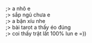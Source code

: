 ;> a nhô e<br>
;> sắp ngủ chưa e<br>
;> a bận xíu nhe<br>
;> bài tarot a thấy éo đúng<br>
;> coi thấy trật lất 100% lun e =))
